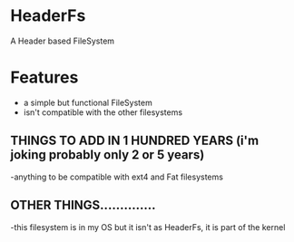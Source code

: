 # HeaderFs
A Header based FileSystem
# Features
- a simple but functional FileSystem
- isn't compatible with the other filesystems

## THINGS TO ADD IN 1 HUNDRED YEARS (i'm joking probably only 2 or 5 years)
-anything to be compatible with ext4 and Fat filesystems

## OTHER THINGS..............
-this filesystem is in my OS but it isn't as HeaderFs, it is part of the kernel
